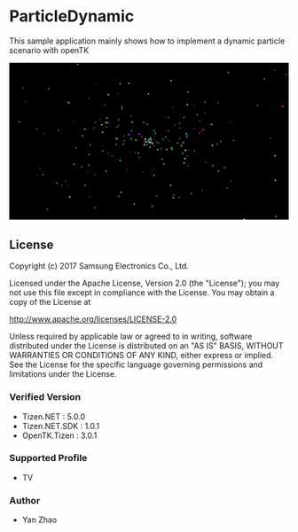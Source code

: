 # ParticleDynamic 
This sample application mainly shows how to implement a dynamic particle scenario with openTK


![OPENTK](./Screenshots/ParticleDynamic.png)

## License
Copyright (c) 2017 Samsung Electronics Co., Ltd.

Licensed under the Apache License, Version 2.0 (the "License");
you may not use this file except in compliance with the License.
You may obtain a copy of the License at

http://www.apache.org/licenses/LICENSE-2.0

Unless required by applicable law or agreed to in writing, software
distributed under the License is distributed on an "AS IS" BASIS,
WITHOUT WARRANTIES OR CONDITIONS OF ANY KIND, either express or implied.
See the License for the specific language governing permissions and
limitations under the License.

### Verified Version
* Tizen.NET : 5.0.0
* Tizen.NET.SDK : 1.0.1
* OpenTK.Tizen : 3.0.1

### Supported Profile
* TV

### Author
* Yan Zhao
